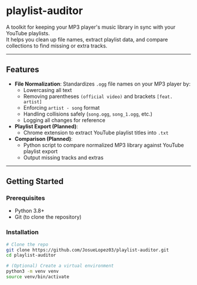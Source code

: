 # playlist-auditor
A toolkit for keeping your MP3 player's music library in sync with your YouTube playlists.  
It helps you clean up file names, extract playlist data, and compare collections to find missing or extra tracks.

---
## Features
- **File Normalization**: Standardizes `.ogg` file names on your MP3 player by:
  - Lowercasing all text
  - Removing parentheses `(official video)` and brackets `[feat. artist]`
  - Enforcing `artist - song` format
  - Handling collisions safely (`song.ogg`, `song_1.ogg`, etc.)
  - Logging all changes for reference
- **Playlist Export (Planned)**:
  - Chrome extension to extract YouTube playlist titles into `.txt`
- **Comparison (Planned)**:
  - Python script to compare normalized MP3 library against YouTube playlist export
  - Output missing tracks and extras

---
## Getting Started

### Prerequisites
- Python 3.8+
- Git (to clone the repository)

### Installation
```bash
# Clone the repo
git clone https://github.com/JosueLopez03/playlist-auditor.git
cd playlist-auditor

# (Optional) Create a virtual environment
python3 -m venv venv
source venv/bin/activate
